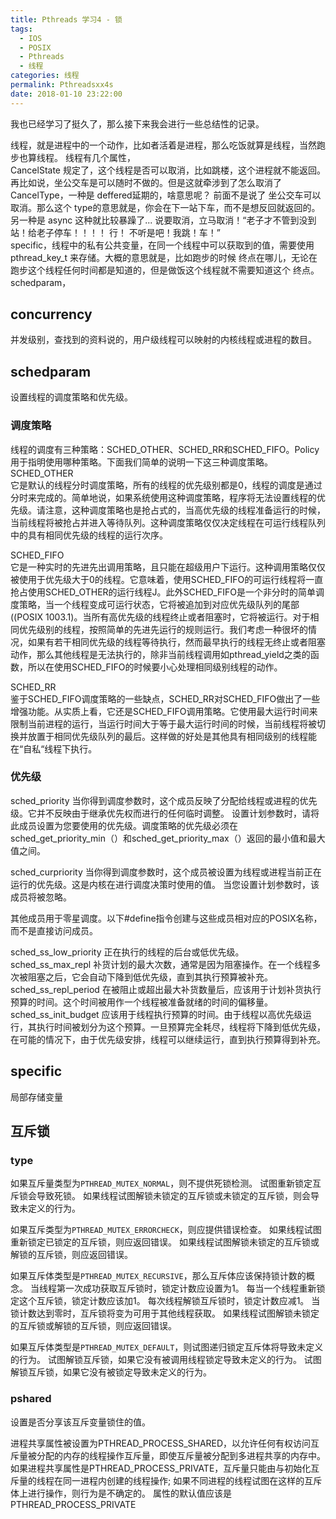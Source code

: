 ```yaml
---
title: Pthreads 学习4 - 锁
tags:
  - IOS
  - POSIX
  - Pthreads
  - 线程
categories: 线程
permalink: Pthreadsxx4s
date: 2018-01-10 23:22:00
---
```

我也已经学习了挺久了，那么接下来我会进行一些总结性的记录。

线程，就是进程中的一个动作，比如者活着是进程，那么吃饭就算是线程，当然跑步也算线程。
线程有几个属性，             
CancelState 规定了，这个线程是否可以取消，比如跳楼，这个进程就不能返回。再比如说，坐公交车是可以随时不做的。但是这就牵涉到了怎么取消了       
CancelType，一种是 deffered延期的，啥意思呢？ 前面不是说了 坐公交车可以取消。那么这个 type的意思就是，你会在下一站下车，而不是想反回就返回的。另一种是 async 这种就比较暴躁了... 说要取消，立马取消！“老子才不管到没到站！给老子停车！！！！  行！  不听是吧！我跳！车！”       
specific，线程中的私有公共变量，在同一个线程中可以获取到的值，需要使用 pthread_key_t 来存储。大概的意思就是，比如跑步的时候 终点在哪儿，无论在跑步这个线程任何时间都是知道的，但是做饭这个线程就不需要知道这个 终点。     
schedparam，

<!-- more -->

## concurrency
并发级别，查找到的资料说的，用户级线程可以映射的内核线程或进程的数目。

## schedparam

设置线程的调度策略和优先级。

### 调度策略

线程的调度有三种策略：SCHED_OTHER、SCHED_RR和SCHED_FIFO。Policy用于指明使用哪种策略。下面我们简单的说明一下这三种调度策略。
SCHED_OTHER           
它是默认的线程分时调度策略，所有的线程的优先级别都是0，线程的调度是通过分时来完成的。简单地说，如果系统使用这种调度策略，程序将无法设置线程的优先级。请注意，这种调度策略也是抢占式的，当高优先级的线程准备运行的时候，当前线程将被抢占并进入等待队列。这种调度策略仅仅决定线程在可运行线程队列中的具有相同优先级的线程的运行次序。

SCHED_FIFO         
它是一种实时的先进先出调用策略，且只能在超级用户下运行。这种调用策略仅仅被使用于优先级大于0的线程。它意味着，使用SCHED_FIFO的可运行线程将一直抢占使用SCHED_OTHER的运行线程J。此外SCHED_FIFO是一个非分时的简单调度策略，当一个线程变成可运行状态，它将被追加到对应优先级队列的尾部((POSIX 1003.1)。当所有高优先级的线程终止或者阻塞时，它将被运行。对于相同优先级别的线程，按照简单的先进先运行的规则运行。我们考虑一种很坏的情况，如果有若干相同优先级的线程等待执行，然而最早执行的线程无终止或者阻塞动作，那么其他线程是无法执行的，除非当前线程调用如pthread_yield之类的函数，所以在使用SCHED_FIFO的时候要小心处理相同级别线程的动作。

SCHED_RR         
鉴于SCHED_FIFO调度策略的一些缺点，SCHED_RR对SCHED_FIFO做出了一些增强功能。从实质上看，它还是SCHED_FIFO调用策略。它使用最大运行时间来限制当前进程的运行，当运行时间大于等于最大运行时间的时候，当前线程将被切换并放置于相同优先级队列的最后。这样做的好处是其他具有相同级别的线程能在“自私“线程下执行。

### 优先级

sched_priority
当你得到调度参数时，这个成员反映了分配给线程或进程的优先级。它并不反映由于继承优先权而进行的任何临时调整。
设置计划参数时，请将此成员设置为您要使用的优先级。调度策略的优先级必须在sched_get_priority_min（）和sched_get_priority_max（）返回的最小值和最大值之间。

sched_curpriority
当你得到调度参数时，这个成员被设置为线程或进程当前正在运行的优先级。这是内核在进行调度决策时使用的值。
当您设置计划参数时，该成员将被忽略。

其他成员用于零星调度。以下#define指令创建与这些成员相对应的POSIX名称，而不是直接访问成员。

sched_ss_low_priority
正在执行的线程的后台或低优先级。
sched_ss_max_repl
补货计划的最大次数，通常是因为阻塞操作。在一个线程多次被阻塞之后，它会自动下降到低优先级，直到其执行预算被补充。
sched_ss_repl_period
在被阻止或超出最大补货数量后，应该用于计划补货执行预算的时间。这个时间被用作一个线程被准备就绪的时间的偏移量。
sched_ss_init_budget
应该用于线程执行预算的时间。由于线程以高优先级运行，其执行时间被划分为这个预算。一旦预算完全耗尽，线程将下降到低优先级，在可能的情况下，由于优先级安排，线程可以继续运行，直到执行预算得到补充。

## specific
局部存储变量          

## 互斥锁

### type

如果互斥量类型为`PTHREAD_MUTEX_NORMAL`，则不提供死锁检测。 试图重新锁定互斥锁会导致死锁。 如果线程试图解锁未锁定的互斥锁或未锁定的互斥锁，则会导致未定义的行为。

如果互斥类型为`PTHREAD_MUTEX_ERRORCHECK`，则应提供错误检查。 如果线程试图重新锁定已锁定的互斥锁，则应返回错误。 如果线程试图解锁未锁定的互斥锁或解锁的互斥锁，则应返回错误。

如果互斥体类型是`PTHREAD_MUTEX_RECURSIVE`，那么互斥体应该保持锁计数的概念。 当线程第一次成功获取互斥锁时，锁定计数应设置为1。 每当一个线程重新锁定这个互斥锁，锁定计数应该加1。 每次线程解锁互斥锁时，锁定计数应减1。 当锁计数达到零时，互斥锁将变为可用于其他线程获取。 如果线程试图解锁未锁定的互斥锁或解锁的互斥锁，则应返回错误。

如果互斥体类型是`PTHREAD_MUTEX_DEFAULT`，则试图递归锁定互斥体将导致未定义的行为。 试图解锁互斥锁，如果它没有被调用线程锁定导致未定义的行为。 试图解锁互斥锁，如果它没有被锁定导致未定义的行为。

### pshared
设置是否分享该互斥变量锁住的值。

进程共享属性被设置为PTHREAD_PROCESS_SHARED，以允许任何有权访问互斥量被分配的内存的线程操作互斥量，即使互斥量被分配到多进程共享的内存中。 如果进程共享属性是PTHREAD_PROCESS_PRIVATE，互斥量只能由与初始化互斥量的线程在同一进程内创建的线程操作; 如果不同进程的线程试图在这样的互斥体上进行操作，则行为是不确定的。 属性的默认值应该是PTHREAD_PROCESS_PRIVATE
